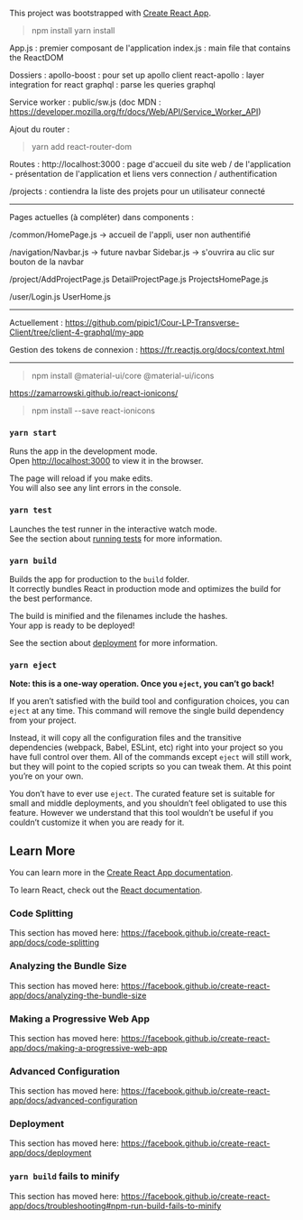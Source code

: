 This project was bootstrapped with [Create React App](https://github.com/facebook/create-react-app).

> npm install
    yarn install

App.js : premier composant de l'application
index.js : main file that contains the ReactDOM

Dossiers :
apollo-boost : pour set up apollo client
react-apollo : layer integration for react
graphql : parse les queries graphql


Service worker : 
    public/sw.js
    (doc MDN : https://developer.mozilla.org/fr/docs/Web/API/Service_Worker_API)


Ajout du router :
> yarn add react-router-dom

Routes :
http://localhost:3000 : page d'accueil du site web / de l'application - présentation de l'application et liens vers connection / authentification

/projects : contiendra la liste des projets pour un utilisateur connecté


- - -


Pages actuelles (à compléter) dans components :

/common/HomePage.js -> accueil de l'appli, user non authentifié

/navigation/Navbar.js -> future navbar
    Sidebar.js -> s'ouvrira au clic sur bouton de la navbar


/project/AddProjectPage.js
    DetailProjectPage.js
    ProjectsHomePage.js

/user/Login.js
    UserHome.js


- - -


Actuellement :
https://github.com/pipic1/Cour-LP-Transverse-Client/tree/client-4-graphql/my-app

Gestion des tokens de connexion :
https://fr.reactjs.org/docs/context.html


- - -

> npm install @material-ui/core @material-ui/icons

https://zamarrowski.github.io/react-ionicons/
> npm install --save react-ionicons

### `yarn start`

Runs the app in the development mode.<br />
Open [http://localhost:3000](http://localhost:3000) to view it in the browser.

The page will reload if you make edits.<br />
You will also see any lint errors in the console.

### `yarn test`

Launches the test runner in the interactive watch mode.<br />
See the section about [running tests](https://facebook.github.io/create-react-app/docs/running-tests) for more information.

### `yarn build`

Builds the app for production to the `build` folder.<br />
It correctly bundles React in production mode and optimizes the build for the best performance.

The build is minified and the filenames include the hashes.<br />
Your app is ready to be deployed!

See the section about [deployment](https://facebook.github.io/create-react-app/docs/deployment) for more information.

### `yarn eject`

**Note: this is a one-way operation. Once you `eject`, you can’t go back!**

If you aren’t satisfied with the build tool and configuration choices, you can `eject` at any time. This command will remove the single build dependency from your project.

Instead, it will copy all the configuration files and the transitive dependencies (webpack, Babel, ESLint, etc) right into your project so you have full control over them. All of the commands except `eject` will still work, but they will point to the copied scripts so you can tweak them. At this point you’re on your own.

You don’t have to ever use `eject`. The curated feature set is suitable for small and middle deployments, and you shouldn’t feel obligated to use this feature. However we understand that this tool wouldn’t be useful if you couldn’t customize it when you are ready for it.

## Learn More

You can learn more in the [Create React App documentation](https://facebook.github.io/create-react-app/docs/getting-started).

To learn React, check out the [React documentation](https://reactjs.org/).

### Code Splitting

This section has moved here: https://facebook.github.io/create-react-app/docs/code-splitting

### Analyzing the Bundle Size

This section has moved here: https://facebook.github.io/create-react-app/docs/analyzing-the-bundle-size

### Making a Progressive Web App

This section has moved here: https://facebook.github.io/create-react-app/docs/making-a-progressive-web-app

### Advanced Configuration

This section has moved here: https://facebook.github.io/create-react-app/docs/advanced-configuration

### Deployment

This section has moved here: https://facebook.github.io/create-react-app/docs/deployment

### `yarn build` fails to minify

This section has moved here: https://facebook.github.io/create-react-app/docs/troubleshooting#npm-run-build-fails-to-minify
